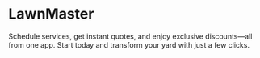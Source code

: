 # LawnMaster
Schedule services, get instant quotes, and enjoy exclusive discounts—all from one app. Start today and transform your yard with just a few clicks.
